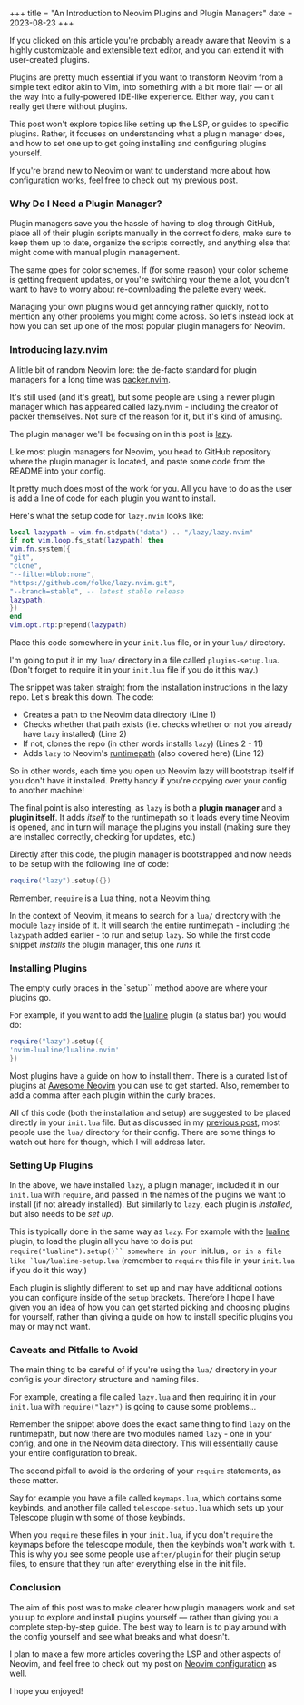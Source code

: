 +++
title = "An Introduction to Neovim Plugins and Plugin Managers"
date = 2023-08-23
+++

If you clicked on this article you're probably already aware that Neovim is a highly customizable and extensible text editor, and you can extend it with user-created plugins.

Plugins are pretty much essential if you want to transform Neovim from a simple text editor akin to Vim, into something with a bit more flair — or all the way into a fully-powered IDE-like experience. Either way, you can't really get there without plugins.

This post won't explore topics like setting up the LSP, or guides to specific plugins. Rather, it focuses on understanding what a plugin manager does, and how to set one up to get going installing and configuring plugins yourself.

If you're brand new to Neovim or want to understand more about how configuration works, feel free to check out my [previous post](/blog/a-beginners-guide-to-neovim-configuration).

### Why Do I Need a Plugin Manager?

Plugin managers save you the hassle of having to slog through GitHub, place all of their plugin scripts manually in the correct folders, make sure to keep them up to date, organize the scripts correctly, and anything else that might come with manual plugin management.

The same goes for color schemes. If (for some reason) your color scheme is getting frequent updates, or you're switching your theme a lot, you don’t want to have to worry about re-downloading the palette every week.

Managing your own plugins would get annoying rather quickly, not to mention any other problems you might come across. So let's instead look at how you can set up one of the most popular plugin managers for Neovim.

### Introducing lazy.nvim

A little bit of random Neovim lore: the de-facto standard for plugin managers for a long time was [packer.nvim](https://github.com/wbthomason/packer.nvim). 

It's still used (and it's great), but some people are using a newer plugin manager which has appeared called lazy.nvim - including the creator of packer themselves. Not sure of the reason for it, but it's kind of amusing. 

The plugin manager we'll be focusing on in this post is [lazy](https://github.com/folke/lazy.nvim).

Like most plugin managers for Neovim, you head to GitHub repository where the plugin manager is located, and paste some code from the README into your config.

It pretty much does most of the work for you. All you have to do as the user is add a line of code for each plugin you want to install.

Here's what the setup code for `lazy.nvim` looks like:

```lua
local lazypath = vim.fn.stdpath("data") .. "/lazy/lazy.nvim"
if not vim.loop.fs_stat(lazypath) then
vim.fn.system({
"git",
"clone",
"--filter=blob:none",
"https://github.com/folke/lazy.nvim.git",
"--branch=stable", -- latest stable release
lazypath,
})
end
vim.opt.rtp:prepend(lazypath)
```

Place this code somewhere in your `init.lua` file, or in your `lua/` directory.

I'm going to put it in my `lua/` directory in a file called `plugins-setup.lua`. (Don't forget to require it in your `init.lua` file if you do it this way.)

The snippet was taken straight from the installation instructions in the lazy repo. Let's break this down. The code:

- Creates a path to the Neovim data directory (Line 1)
- Checks whether that path exists (i.e. checks whether or not you already have `lazy` installed) (Line 2)
- If not, clones the repo (in other words installs `lazy`) (Lines 2 - 11)
- Adds `lazy` to Neovim's [runtimepath](https://neovim.io/doc/user/options.html#'runtimepath') (also covered here) (Line 12)

So in other words, each time you open up Neovim lazy will bootstrap itself if you don't have it installed. Pretty handy if you're copying over your config to another machine!

The final point is also interesting, as `lazy` is both a **plugin manager** and a **plugin itself**. It adds *itself* to the runtimepath so it loads every time Neovim is opened, and in turn will manage the plugins you install (making sure they are installed correctly, checking for updates, etc.)

Directly after this code, the plugin manager is bootstrapped and now needs to be setup with the following line of code:

```lua
require("lazy").setup({})
```

Remember, `require` is a Lua thing, not a Neovim thing.

In the context of Neovim, it means to search for a `lua/` directory with the module `lazy` inside of it. It will search the entire runtimepath - including the `lazypath` added earlier - to run and setup `lazy`. So while the first code snippet *installs* the plugin manager, this one *runs* it.

### Installing Plugins

The empty curly braces in the `setup`` method above are where your plugins go.

For example, if you want to add the [lualine](https://github.com/nvim-lualine/lualine.nvim) plugin (a status bar) you would do:

```lua
require("lazy").setup({
'nvim-lualine/lualine.nvim'
})
```

Most plugins have a guide on how to install them. There is a curated list of plugins at [Awesome Neovim](https://github.com/rockerBOO/awesome-neovim) you can use to get started. Also, remember to add a comma after each plugin within the curly braces.

All of this code (both the installation and setup) are suggested to be placed directly in your `init.lua` file. But as discussed in my [previous post](/blog/a-beginners-guide-to-neovim-configuration), most people use the `lua/` directory for their config. There are some things to watch out here for though, which I will address later.

### Setting Up Plugins

In the above, we have installed `lazy`, a plugin manager, included it in our `init.lua` with `require`, and passed in the names of the plugins we want to install (if not already installed). But similarly to `lazy`, each plugin is *installed*, but also needs to be *set up*.

This is typically done in the same way as `lazy`. For example with the [lualine](https://github.com/nvim-lualine/lualine.nvim#starting-lualine) plugin, to load the plugin all you have to do is put `require("lualine").setup()`` somewhere in your `init.lua``, or in a file like `lua/lualine-setup.lua`` (remember to `require` this file in your `init.lua` if you do it this way.)

Each plugin is slightly different to set up and may have additional options you can configure inside of the `setup` brackets. Therefore I hope I have given you an idea of how you can get started picking and choosing plugins for yourself, rather than giving a guide on how to install specific plugins you may or may not want.

### Caveats and Pitfalls to Avoid

The main thing to be careful of if you're using the `lua/` directory in your config is your directory structure and naming files.

For example, creating a file called `lazy.lua` and then requiring it in your `init.lua` with `require("lazy")` is going to cause some problems...

Remember the snippet above does the exact same thing to find `lazy` on the runtimepath, but now there are two modules named `lazy` - one in your config, and one in the Neovim data directory. This will essentially cause your entire configuration to break.

The second pitfall to avoid is the ordering of your `require` statements, as these matter.

Say for example you have a file called `keymaps.lua`, which contains some keybinds, and another file called `telescope-setup.lua` which sets up your Telescope plugin with some of those keybinds.

When you `require` these files in your `init.lua`, if you don't `require` the keymaps before the telescope module, then the keybinds won't work with it. This is why you see some people use `after/plugin` for their plugin setup files, to ensure that they run after everything else in the init file.

### Conclusion

The aim of this post was to make clearer how plugin managers work and set you up to explore and install plugins yourself — rather than giving you a complete step-by-step guide. The best way to learn is to play around with the config yourself and see what breaks and what doesn't.

I plan to make a few more articles covering the LSP and other aspects of Neovim, and feel free to check out my post on [Neovim configuration](/blog/a-beginners-guide-to-neovim-configuration) as well.

I hope you enjoyed!
